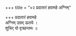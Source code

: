 +++
title = "०२ प्रदातारं हवामहे अग्निम्"

+++
प्रदातारं हवामहे  
अग्निम् उग्रम् ऊतये ।  
शुचिर् यो वृत्रहन्तमः ॥